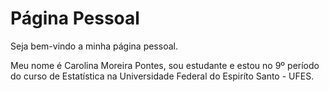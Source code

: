 # Página Pessoal


Seja bem-vindo a minha página pessoal.

Meu nome é Carolina Moreira Pontes, sou estudante e estou no 9º período do curso de Estatística na Universidade Federal do Espiríto Santo - UFES. 
